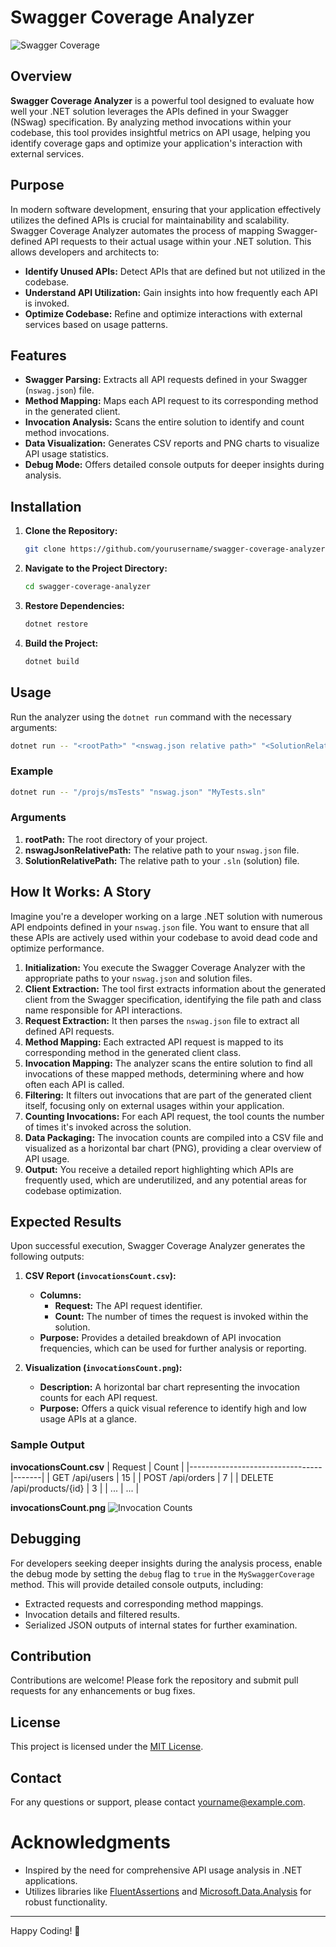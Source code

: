 # Swagger Coverage Analyzer

![Swagger Coverage](./assets/swagger-coverage.png)

## Overview

**Swagger Coverage Analyzer** is a powerful tool designed to evaluate how well your .NET solution leverages the APIs defined in your Swagger (NSwag) specification. By analyzing method invocations within your codebase, this tool provides insightful metrics on API usage, helping you identify coverage gaps and optimize your application's interaction with external services.

## Purpose

In modern software development, ensuring that your application effectively utilizes the defined APIs is crucial for maintainability and scalability. Swagger Coverage Analyzer automates the process of mapping Swagger-defined API requests to their actual usage within your .NET solution. This allows developers and architects to:

- **Identify Unused APIs:** Detect APIs that are defined but not utilized in the codebase.
- **Understand API Utilization:** Gain insights into how frequently each API is invoked.
- **Optimize Codebase:** Refine and optimize interactions with external services based on usage patterns.

## Features

- **Swagger Parsing:** Extracts all API requests defined in your Swagger (`nswag.json`) file.
- **Method Mapping:** Maps each API request to its corresponding method in the generated client.
- **Invocation Analysis:** Scans the entire solution to identify and count method invocations.
- **Data Visualization:** Generates CSV reports and PNG charts to visualize API usage statistics.
- **Debug Mode:** Offers detailed console outputs for deeper insights during analysis.

## Installation

1. **Clone the Repository:**
   ```bash
   git clone https://github.com/yourusername/swagger-coverage-analyzer.git
   ```
2. **Navigate to the Project Directory:**
   ```bash
   cd swagger-coverage-analyzer
   ```
3. **Restore Dependencies:**
   ```bash
   dotnet restore
   ```
4. **Build the Project:**
   ```bash
   dotnet build
   ```

## Usage

Run the analyzer using the `dotnet run` command with the necessary arguments:

```bash
dotnet run -- "<rootPath>" "<nswag.json relative path>" "<SolutionRelativePath>"
```

### Example

```bash
dotnet run -- "/projs/msTests" "nswag.json" "MyTests.sln"
```

### Arguments

1. **rootPath:** The root directory of your project.
2. **nswagJsonRelativePath:** The relative path to your `nswag.json` file.
3. **SolutionRelativePath:** The relative path to your `.sln` (solution) file.

## How It Works: A Story

Imagine you're a developer working on a large .NET solution with numerous API endpoints defined in your `nswag.json` file. You want to ensure that all these APIs are actively used within your codebase to avoid dead code and optimize performance.

1. **Initialization:** You execute the Swagger Coverage Analyzer with the appropriate paths to your `nswag.json` and solution files.
2. **Client Extraction:** The tool first extracts information about the generated client from the Swagger specification, identifying the file path and class name responsible for API interactions.
3. **Request Extraction:** It then parses the `nswag.json` file to extract all defined API requests.
4. **Method Mapping:** Each extracted API request is mapped to its corresponding method in the generated client class.
5. **Invocation Mapping:** The analyzer scans the entire solution to find all invocations of these mapped methods, determining where and how often each API is called.
6. **Filtering:** It filters out invocations that are part of the generated client itself, focusing only on external usages within your application.
7. **Counting Invocations:** For each API request, the tool counts the number of times it's invoked across the solution.
8. **Data Packaging:** The invocation counts are compiled into a CSV file and visualized as a horizontal bar chart (PNG), providing a clear overview of API usage.
9. **Output:** You receive a detailed report highlighting which APIs are frequently used, which are underutilized, and any potential areas for codebase optimization.

## Expected Results

Upon successful execution, Swagger Coverage Analyzer generates the following outputs:

1. **CSV Report (`invocationsCount.csv`):**
   - **Columns:**
     - **Request:** The API request identifier.
     - **Count:** The number of times the request is invoked within the solution.
   - **Purpose:** Provides a detailed breakdown of API invocation frequencies, which can be used for further analysis or reporting.

2. **Visualization (`invocationsCount.png`):**
   - **Description:** A horizontal bar chart representing the invocation counts for each API request.
   - **Purpose:** Offers a quick visual reference to identify high and low usage APIs at a glance.

### Sample Output

**invocationsCount.csv**
| Request                         | Count |
|---------------------------------|-------|
| GET /api/users                  | 15    |
| POST /api/orders                | 7     |
| DELETE /api/products/{id}       | 3     |
| ...                             | ...   |

**invocationsCount.png**
![Invocation Counts](./assets/invocationsCount.png)

## Debugging

For developers seeking deeper insights during the analysis process, enable the debug mode by setting the `debug` flag to `true` in the `MySwaggerCoverage` method. This will provide detailed console outputs, including:

- Extracted requests and corresponding method mappings.
- Invocation details and filtered results.
- Serialized JSON outputs of internal states for further examination.

## Contribution

Contributions are welcome! Please fork the repository and submit pull requests for any enhancements or bug fixes.

## License

This project is licensed under the [MIT License](LICENSE).

## Contact

For any questions or support, please contact [yourname@example.com](mailto:yourname@example.com).

# Acknowledgments

- Inspired by the need for comprehensive API usage analysis in .NET applications.
- Utilizes libraries like [FluentAssertions](https://fluentassertions.com/) and [Microsoft.Data.Analysis](https://docs.microsoft.com/en-us/dotnet/api/microsoft.data.analysis) for robust functionality.

---

Happy Coding! 🚀
